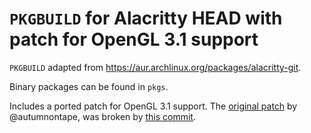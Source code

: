 # `PKGBUILD` for Alacritty HEAD with patch for OpenGL 3.1 support

`PKGBUILD` adapted from https://aur.archlinux.org/packages/alacritty-git.

Binary packages can be found in `pkgs`. 

Includes a ported patch for OpenGL 3.1 support. The [original patch](https://github.com/alacritty/alacritty/issues/128#issuecomment-880270507) by @autumnontape, was broken by [this commit](https://github.com/alacritty/alacritty/commit/1880522b64d9a5276acea428705c011cbbf8c04c).
